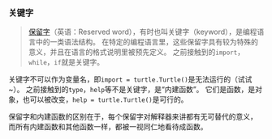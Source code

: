 ### 关键字

> [保留字](https://zh.wikipedia.org/zh-hans/保留字)（英语：Reserved word），有时也叫关键字（keyword），是编程语言中的一类语法结构。 在特定的编程语言里，这些保留字具有较为特殊的意义，并且在语言的格式说明里被预先定义。
之前接触到的`import`，`while`，`if`就是关键字。

关键字不可以作为变量名，即`import = turtle.Turtle()`是无法运行的（试试~）。
之前接触到的`type`，`help`等不是关键字，是“内建函数”。
它们是函数，是对象，也可以被改变，`help = turtle.Turtle()`是可行的。

保留字和内建函数的区别在于，每个保留字对解释器来讲都有无可替代的意义，
而所有内建函数和其他函数一样，都被一视同仁地看待成函数。
